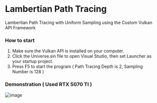 # Lambertian Path Tracing
Lambertian Path Tracing with Uniform Sampling using the Custom Vulkan API Framework

### How to start
1. Make sure the Vulkan API is installed on your computer.
2. Click the Universe.sin file to open Visual Studio, then set Launcher as your startup project.
3. Press F5 to start the program ( Path Tracing Depth is 2, Sampling Number is 128 )

### Demonstration ( Used RTX 5070 TI )
![image](https://github.com/user-attachments/assets/471a9db6-d56f-439c-9bf3-6409ed4ff0eb)
